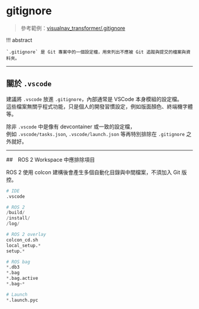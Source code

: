 # gitignore

> 參考範例：[visualnav_transformer/.gitignore](https://github.com/robodhruv/visualnav-transformer/blob/main/.gitignore)


!!! abstract 

    `.gitignore` 是 Git 專案中的一個設定檔，用來列出不應被 Git 追蹤與提交的檔案與資料夾。  


---

## 關於 `.vscode` 

建議將 `.vscode` 放進 `.gitignore`，內部通常是 VSCode 本身模組的設定檔。  
這些檔案無關乎程式功能，只是個人的開發習慣設定，例如版面顏色、終端機字體等。  

除非 `.vscode` 中是像有 devcontainer 或一致的設定檔，  
例如 `.vscode/tasks.json`, `.vscode/launch.json` 等再特別排除在 `.gitignore` 之外就好。  

---

##　ROS 2 Workspace 中應排除項目

ROS 2 使用 colcon 建構後會產生多個自動化目錄與中間檔案，不須加入 Git 版控。

``` py linenums="1"
# IDE
.vscode

# ROS 2
/build/
/install/
/log/

# ROS 2 overlay
colcon_cd.sh
local_setup.*
setup.*

# ROS bag
*.db3
*.bag
*.bag.active
*.bag~*

# Launch
*.launch.pyc
```